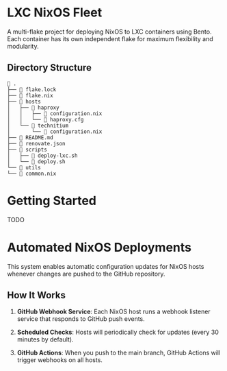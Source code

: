 # LXC NixOS Fleet

A multi-flake project for deploying NixOS to LXC containers using Bento. Each container has its own independent flake for maximum flexibility and modularity.

## Directory Structure

```
 .
├──  flake.lock
├──  flake.nix
├──  hosts
│   ├──  haproxy
│   │   ├──  configuration.nix
│   │   └──  haproxy.cfg
│   └──  technitium
│       └──  configuration.nix
├── 󰂺 README.md
├── 󰉼 renovate.json
├──  scripts
│   ├──  deploy-lxc.sh
│   └──  deploy.sh
└──  utils
└──  common.nix
```

# Getting Started

TODO

# Automated NixOS Deployments

This system enables automatic configuration updates for NixOS hosts whenever changes are pushed to the GitHub repository.

## How It Works

1. **GitHub Webhook Service**: Each NixOS host runs a webhook listener service that responds to GitHub push events.

2. **Scheduled Checks**: Hosts will periodically check for updates (every 30 minutes by default).

3. **GitHub Actions**: When you push to the main branch, GitHub Actions will trigger webhooks on all hosts.



